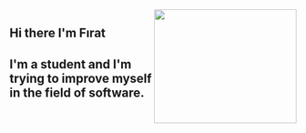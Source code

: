<img src ="https://giphy.com/explore/1080p" align="right" width="250" height="200">

## Hi there I'm Fırat

## I'm a student and I'm trying to improve myself in the field of software.
